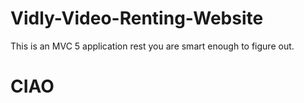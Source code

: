 # Vidly-Video-Renting-Website

This is an MVC 5 application rest you are smart enough to figure out.



# CIAO
